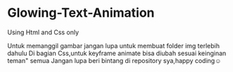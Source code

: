 # Glowing-Text-Animation
Using Html and Css only

Untuk memanggil gambar jangan lupa untuk membuat folder img terlebih dahulu
Di bagian Css,untuk keyframe animate bisa diubah sesuai keinginan teman" semua
Jangan lupa beri bintang di repository sya,happy coding☺️
